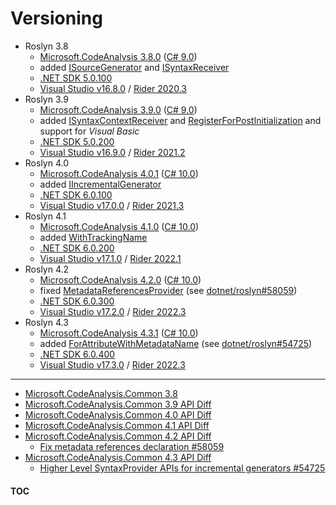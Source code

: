 # Versioning

- Roslyn 3.8
  - [Microsoft.CodeAnalysis 3.8.0][roslyn-3.8] ([C# 9.0][csharp-9.0])
  - added [ISourceGenerator][isourcegenerator] and [ISyntaxReceiver][isyntaxreceiver]
  - [.NET SDK 5.0.100][dotnet-5.0.0]
  - [Visual Studio v16.8.0][vs-16.8] / [Rider 2020.3][rider-2020.3]
- Roslyn 3.9
  - [Microsoft.CodeAnalysis 3.9.0][roslyn-3.9] ([C# 9.0][csharp-9.0])
  - added [ISyntaxContextReceiver][isyntaxcontextreceiver] and [RegisterForPostInitialization][registerforpostinitialization] and support for _Visual Basic_
  - [.NET SDK 5.0.200][dotnet-5.0.3]
  - [Visual Studio v16.9.0][vs-16.9] / [Rider 2021.2][rider-2021.2]
- Roslyn 4.0
  - [Microsoft.CodeAnalysis 4.0.1][roslyn-4.0] ([C# 10.0][csharp-10.0])
  - added [IIncrementalGenerator][iincrementalgenerator]
  - [.NET SDK 6.0.100][dotnet-6.0.0]
  - [Visual Studio v17.0.0][vs-17.0] / [Rider 2021.3][rider-2021.3]
- Roslyn 4.1
  - [Microsoft.CodeAnalysis 4.1.0][roslyn-4.1] ([C# 10.0][csharp-10.0])
  - added [WithTrackingName<TSource>][withtrackingname]
  - [.NET SDK 6.0.200][dotnet-6.0.2]
  - [Visual Studio v17.1.0][vs-17.1] / [Rider 2022.1][rider-2022.1]
- Roslyn 4.2
  - [Microsoft.CodeAnalysis 4.2.0][roslyn-4.2] ([C# 10.0][csharp-10.0])
  - fixed [MetadataReferencesProvider][metadatareferencesprovider] (see [dotnet/roslyn#58059][gh-58059])
  - [.NET SDK 6.0.300][dotnet-6.0.5]
  - [Visual Studio v17.2.0][vs-17.2] / [Rider 2022.3][rider-2022.3]
- Roslyn 4.3
  - [Microsoft.CodeAnalysis 4.3.1][roslyn-4.3] ([C# 10.0][csharp-10.0])
  - added [ForAttributeWithMetadataName<T>][forattributewithmetadataname] (see [dotnet/roslyn#54725][gh-54725])
  - [.NET SDK 6.0.400][dotnet-6.0.8]
  - [Visual Studio v17.3.0][vs-17.3] / [Rider 2022.3][rider-2022.3]

[isourcegenerator]: https://learn.microsoft.com/dotnet/api/microsoft.codeanalysis.isourcegenerator
[isyntaxreceiver]: https://learn.microsoft.com/dotnet/api/microsoft.codeanalysis.isyntaxreceiver
[isyntaxcontextreceiver]: https://learn.microsoft.com/dotnet/api/microsoft.codeanalysis.isyntaxcontextreceiver
[registerforpostinitialization]: https://learn.microsoft.com/dotnet/api/microsoft.codeanalysis.generatorinitializationcontext.registerforpostinitialization
[iincrementalgenerator]: https://learn.microsoft.com/dotnet/api/microsoft.codeanalysis.iincrementalgenerator
[withtrackingname]: https://learn.microsoft.com/dotnet/api/microsoft.codeanalysis.incrementalvalueproviderextensions.withtrackingname
[metadatareferencesprovider]: https://learn.microsoft.com/dotnet/api/microsoft.codeanalysis.incrementalgeneratorinitializationcontext.metadatareferencesprovider
[forattributewithmetadataname]: https://learn.microsoft.com/dotnet/api/microsoft.codeanalysis.syntaxvalueprovider.forattributewithmetadataname

[roslyn-3.8]: https://www.nuget.org/packages/Microsoft.CodeAnalysis.CSharp/3.8.0
[roslyn-3.9]: https://www.nuget.org/packages/Microsoft.CodeAnalysis.CSharp/3.9.0
[roslyn-4.0]: https://www.nuget.org/packages/Microsoft.CodeAnalysis.CSharp/4.0.1
[roslyn-4.1]: https://www.nuget.org/packages/Microsoft.CodeAnalysis.CSharp/4.1.0
[roslyn-4.2]: https://www.nuget.org/packages/Microsoft.CodeAnalysis.CSharp/4.2.0
[roslyn-4.3]: https://www.nuget.org/packages/Microsoft.CodeAnalysis.CSharp/4.3.1

[csharp-10.0]: https://learn.microsoft.com/dotnet/csharp/whats-new/csharp-10
[csharp-9.0]: https://learn.microsoft.com/dotnet/csharp/whats-new/csharp-9

[dotnet-5.0.0]: https://github.com/dotnet/core/blob/main/release-notes/5.0/5.0.0/5.0.0.md
[dotnet-5.0.3]: https://github.com/dotnet/core/blob/main/release-notes/5.0/5.0.3/5.0.200-sdk.md
[dotnet-6.0.0]: https://github.com/dotnet/core/blob/main/release-notes/6.0/6.0.0/6.0.0.md
[dotnet-6.0.2]: https://github.com/dotnet/core/blob/main/release-notes/6.0/6.0.2/6.0.2.md
[dotnet-6.0.5]: https://github.com/dotnet/core/blob/main/release-notes/6.0/6.0.5/6.0.5.md
[dotnet-6.0.8]: https://github.com/dotnet/core/blob/main/release-notes/6.0/6.0.8/6.0.8.md

[vs-16.8]: https://learn.microsoft.com/visualstudio/releases/2019/release-notes-v16.8
[vs-16.9]: https://learn.microsoft.com/visualstudio/releases/2019/release-notes-v16.9
[vs-17.0]: https://learn.microsoft.com/visualstudio/releases/2022/release-notes-v17.0
[vs-17.1]: https://learn.microsoft.com/visualstudio/releases/2022/release-notes-v17.1
[vs-17.2]: https://learn.microsoft.com/visualstudio/releases/2022/release-notes-v17.2
[vs-17.3]: https://learn.microsoft.com/visualstudio/releases/2022/release-notes-v17.3

[rider-2020.3]: https://www.jetbrains.com/rider/whatsnew/2020-3
[rider-2021.2]: https://www.jetbrains.com/rider/whatsnew/2021-2
[rider-2021.3]: https://www.jetbrains.com/rider/whatsnew/2021-3
[rider-2022.1]: https://www.jetbrains.com/rider/whatsnew/2022-1
[rider-2022.3]: https://www.jetbrains.com/rider/whatsnew/2022-3

[gh-58059]: https://github.com/dotnet/roslyn/pull/58059
[gh-54725]: https://github.com/dotnet/roslyn/issues/54725

---
- [Microsoft.CodeAnalysis.Common 3.8](https://www.fuget.org/packages/Microsoft.CodeAnalysis.Common/3.8.0)
- [Microsoft.CodeAnalysis.Common 3.9 API Diff](https://www.fuget.org/packages/Microsoft.CodeAnalysis.Common/3.9.0/lib/netstandard2.0/diff/3.8.0)
- [Microsoft.CodeAnalysis.Common 4.0 API Diff](https://www.fuget.org/packages/Microsoft.CodeAnalysis.Common/4.0.1/lib/netstandard2.0/diff/3.11.0)
- [Microsoft.CodeAnalysis.Common 4.1 API Diff](https://www.fuget.org/packages/Microsoft.CodeAnalysis.Common/4.1.0/lib/netstandard2.0/diff/4.0.1)
- [Microsoft.CodeAnalysis.Common 4.2 API Diff](https://www.fuget.org/packages/Microsoft.CodeAnalysis.Common/4.2.0/lib/netstandard2.0/diff/4.1.0)
  - [Fix metadata references declaration #58059](https://github.com/dotnet/roslyn/pull/58059)
- [Microsoft.CodeAnalysis.Common 4.3 API Diff](https://www.fuget.org/packages/Microsoft.CodeAnalysis.Common/4.3.1/lib/netstandard2.0/diff/4.2.0)
  - [Higher Level SyntaxProvider APIs for incremental generators #54725](https://github.com/dotnet/roslyn/issues/54725)

#### [TOC](./Content.md)
